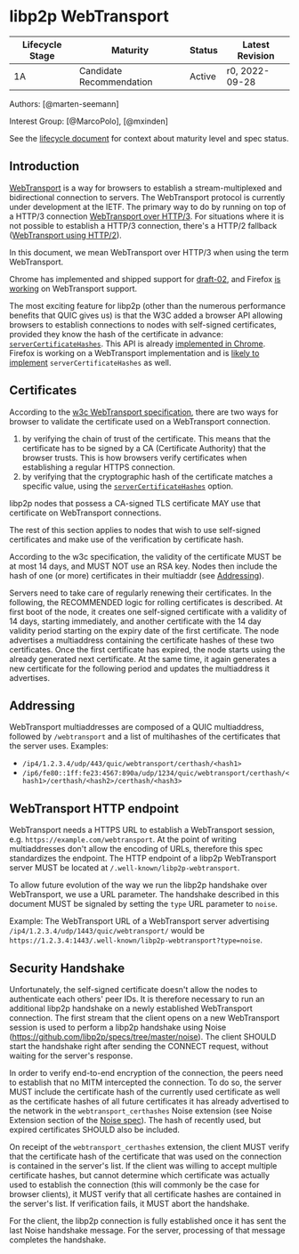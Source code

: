 # libp2p WebTransport

| Lifecycle Stage | Maturity                 | Status | Latest Revision |
|-----------------|--------------------------|--------|-----------------|
| 1A              | Candidate Recommendation | Active | r0, 2022-09-28  |

Authors: [@marten-seemann]

Interest Group: [@MarcoPolo], [@mxinden]

See the [lifecycle document](../00-framework-01-spec-lifecycle.md) for context about maturity level
and spec status.

## Introduction

[WebTransport](https://datatracker.ietf.org/doc/draft-ietf-webtrans-overview/) is a way for browsers to establish a stream-multiplexed and bidirectional connection to servers. The WebTransport protocol is currently under development at the IETF. The primary way to do by running on top of a HTTP/3 connection [WebTransport over HTTP/3](https://datatracker.ietf.org/doc/draft-ietf-webtrans-http3/). For situations where it is not possible to establish a HTTP/3 connection, there's a HTTP/2 fallback ([WebTransport using HTTP/2](https://datatracker.ietf.org/doc/draft-ietf-webtrans-http2/)).

In this document, we mean WebTransport over HTTP/3 when using the term WebTransport.

Chrome has implemented and shipped support for [draft-02](https://datatracker.ietf.org/doc/draft-ietf-webtrans-http3/02/), and Firefox [is working](https://bugzilla.mozilla.org/show_bug.cgi?id=1709355) on WebTransport support.

The most exciting feature for libp2p (other than the numerous performance benefits that QUIC gives us) is that the W3C added a browser API allowing browsers to establish connections to nodes with self-signed certificates, provided they know the hash of the certificate in advance: [`serverCertificateHashes`](https://www.w3.org/TR/webtransport/#dom-webtransportoptions-servercertificatehashes). This API is already [implemented in Chrome](https://chromestatus.com/feature/5690646332440576). Firefox is working on a WebTransport implementation and is [likely to implement](https://github.com/mozilla/standards-positions/issues/167#issuecomment-1015951396) `serverCertificateHashes` as well.

## Certificates

According to the [w3c WebTransport specification](https://www.w3.org/TR/webtransport/), there are two ways for browser to validate the certificate used on a WebTransport connection. 
1. by verifying the chain of trust of the certificate. This means that the certificate has to be signed by a CA (Certificate Authority) that the browser trusts. This is how browsers verify certificates when establishing a regular HTTPS connection.
2. by verifying that the cryptographic hash of the certificate matches a specific value, using the [`serverCertificateHashes`](https://www.w3.org/TR/webtransport/#dom-webtransportoptions-servercertificatehashes) option.

libp2p nodes that possess a CA-signed TLS certificate MAY use that certificate on WebTransport connections.

The rest of this section applies to nodes that wish to use self-signed certificates and make use of the verification by certificate hash.

According to the w3c specification, the validity of the certificate MUST be at most 14 days, and MUST NOT use an RSA key. Nodes then include the hash of one (or more) certificates in their multiaddr (see [Addressing](#addressing)).

Servers need to take care of regularly renewing their certificates. In the following, the RECOMMENDED logic for rolling certificates is described. At first boot of the node, it creates one self-signed certificate with a validity of 14 days, starting immediately, and another certificate with the 14 day validity period starting on the expiry date of the first certificate. The node advertises a multiaddress containing the certificate hashes of these two certificates.
Once the first certificate has expired, the node starts using the already generated next certificate. At the same time, it again generates a new certificate for the following period and updates the multiaddress it advertises.

## Addressing

WebTransport multiaddresses are composed of a QUIC multiaddress, followed by `/webtransport` and a list of multihashes of the certificates that the server uses.
Examples:
* `/ip4/1.2.3.4/udp/443/quic/webtransport/certhash/<hash1>`
* `/ip6/fe80::1ff:fe23:4567:890a/udp/1234/quic/webtransport/certhash/<hash1>/certhash/<hash2>/certhash/<hash3>`

## WebTransport HTTP endpoint

WebTransport needs a HTTPS URL to establish a WebTransport session, e.g. `https://example.com/webtransport`. At the point of writing multiaddresses don't allow the encoding of URLs, therefore this spec standardizes the endpoint. The HTTP endpoint of a libp2p WebTransport server MUST be located at `/.well-known/libp2p-webtransport`.

To allow future evolution of the way we run the libp2p handshake over WebTransport, we use a URL parameter. The handshake described in this document MUST be signaled by setting the `type` URL parameter to `noise`.

Example: The WebTransport URL of a WebTransport server advertising `/ip4/1.2.3.4/udp/1443/quic/webtransport/` would be `https://1.2.3.4:1443/.well-known/libp2p-webtransport?type=noise`.

## Security Handshake

Unfortunately, the self-signed certificate doesn't allow the nodes to authenticate each others' peer IDs. It is therefore necessary to run an additional libp2p handshake on a newly established WebTransport connection.
The first stream that the client opens on a new WebTransport session is used to perform a libp2p handshake using Noise (https://github.com/libp2p/specs/tree/master/noise). The client SHOULD start the handshake right after sending the CONNECT request, without waiting for the server's response.

In order to verify end-to-end encryption of the connection, the peers need to establish that no MITM intercepted the connection. To do so, the server MUST include the certificate hash of the currently used certificate as well as the certificate hashes of all future certificates it has already advertised to the network in the `webtransport_certhashes` Noise extension (see Noise Extension section of the [Noise spec](/noise/README.md)). The hash of recently used, but expired certificates SHOULD also be included.

On receipt of the `webtransport_certhashes` extension, the client MUST verify that the certificate hash of the certificate that was used on the connection is contained in the server's list. If the client was willing to accept multiple certificate hashes, but cannot determine which certificate was actually used to establish the connection (this will commonly be the case for browser clients), it MUST verify that all certificate hashes are contained in the server's list. If verification fails, it MUST abort the handshake.

For the client, the libp2p connection is fully established once it has sent the last Noise handshake message. For the server, processing of that message completes the handshake.
